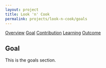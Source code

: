 ```yaml
---
layout: project
title: Look 'n' Cook
permalink: projects/look-n-cook/goals
---
```


<div class="ui five item menu">
  <a href="/projects/look-n-cook" class="item">Overview</a>
  <a href="/projects/look-n-cook/goals" class="active item">Goal</a>
  <a href="/projects/tipcalculator" class="item">Contribution</a>
  <a href="#learning" class="item">Learning</a>
  <a href="#outcome" class="item">Outcome</a>
</div>

<h2>Goal</h2>
<p>
This is the goals section.
</p>
